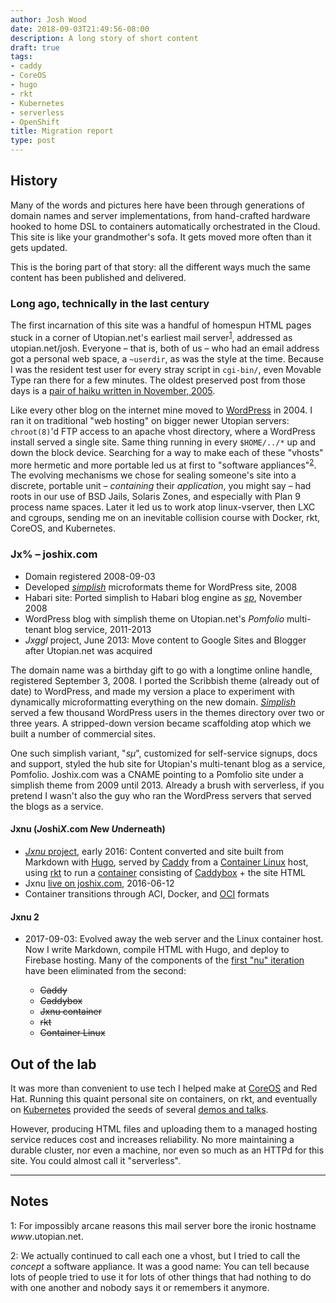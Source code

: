 ```yaml
---
author: Josh Wood
date: 2018-09-03T21:49:56-08:00
description: A long story of short content
draft: true
tags:
- caddy
- CoreOS
- hugo
- rkt
- Kubernetes
- serverless
- OpenShift
title: Migration report
type: post
---
```


## History

Many of the words and pictures here have been through generations of domain names and server implementations, from hand-crafted hardware hooked to home DSL to containers automatically orchestrated in the Cloud. This site is like your grandmother's sofa. It gets moved more often than it gets updated.

This is the boring part of that story: all the different ways much the same content has been published and delivered.

### Long ago, technically in the last century

The first incarnation of this site was a handful of homespun HTML pages stuck in a corner of Utopian.net's earliest mail server<sup>[1](#footnote1)</sup>, addressed as utopian.net/josh. Everyone – that is, both of us – who had an email address got a personal web space, a `~userdir`, as was the style at the time. Because I was the resident test user for every stray script in `cgi-bin/`, even Movable Type ran there for a few minutes. The oldest preserved post from those days is a [pair of haiku written in November, 2005][inked].

Like every other blog on the internet mine moved to [WordPress][wp] in 2004. I ran it on traditional "web hosting" on bigger newer Utopian servers: `chroot(8)`'d FTP access to an apache vhost directory, where a WordPress install served a single site. Same thing running in every `$HOME/../*` up and down the block device. Searching for a way to make each of these "vhosts" more hermetic and more portable led us at first to "software appliances"<sup>[2](#footnote2)</sup>. The evolving mechanisms we chose for sealing someone's site into a discrete, portable unit – *containing* their *application*, you might say – had roots in our use of BSD Jails, Solaris Zones, and especially with Plan 9 process name spaces. Later it led us to work atop linux-vserver, then LXC and cgroups, sending me on an inevitable collision course with Docker, rkt, CoreOS, and Kubernetes.

### Jx% – joshix.com

* Domain registered 2008-09-03
* Developed [*simplish*][simplish] microformats theme for WordPress site, 2008
* Habari site: Ported simplish to Habari blog engine as [*sp*][sp], November 2008
* WordPress blog with simplish theme on Utopian.net's *Pomfolio* multi-tenant blog service, 2011-2013
* *Jxggl* project, June 2013: Move content to Google Sites and Blogger after Utopian.net was acquired

The domain name was a birthday gift to go with a longtime online handle, registered September 3, 2008. I ported the Scribbish theme (already out of date) to WordPress, and made my version a place to experiment with dynamically microformatting everything on the new domain. [*Simplish*][simplish] served a few thousand WordPress users in the themes directory over two or three years. A stripped-down version became scaffolding atop which we built a number of commercial sites.

One such simplish variant, "*sµ*", customized for self-service signups, docs and support, styled the hub site for Utopian's multi-tenant blog as a service, Pomfolio. Joshix.com was a CNAME pointing to a Pomfolio site under a simplish theme from 2009 until 2013. Already a brush with serverless, if you pretend I wasn't also the guy who ran the WordPress servers that served the blogs as a service.

#### Jxnu (<i>J</i>oshi<i>X</i>.com <i>N</i>ew <i>U</i>nderneath)

* [*Jxnu* project][jxnu], early 2016: Content converted and site built from Markdown with [Hugo][hugo], served by [Caddy][caddy] from a [Container Linux][cl] host, using [rkt][rkt] to run a [container][jxnu-quay] consisting of [Caddybox][caddybox] + the site HTML
* Jxnu [live on joshix.com][migration-brief], 2016-06-12
* Container transitions through ACI, Docker, and [OCI][oci-img] formats

#### Jxnu 2

* 2017-09-03: Evolved away the web server and the Linux container host. Now I write Markdown, compile HTML with Hugo, and deploy to Firebase hosting. Many of the components of the [first "nu" iteration][migration-brief] have been eliminated from the second:

  * ~~Caddy~~
  * ~~Caddybox~~
  * ~~Jxnu container~~
  * ~~rkt~~
  * ~~Container Linux~~

## Out of the lab

It was more than convenient to use tech I helped make at [CoreOS][coreos] and Red Hat. Running this quaint personal site on containers, on rkt, and eventually on [Kubernetes][k8s] provided the seeds of several [demos and talks][slides].

However, producing HTML files and uploading them to a managed hosting service reduces cost and increases reliability. No more maintaining a durable cluster, nor even a machine, nor even so much as an HTTPd for this site. You could almost call it "serverless".

---

## Notes

<a name="footnote1">1</a>: For impossibly arcane reasons this mail server bore the ironic hostname *www*.utopian.net.

<a name="footnote2">2</a>: We actually continued to call each one a vhost, but I tried to call the *concept* a software appliance. It was a good name: You can tell because lots of people tried to use it for lots of other things that had nothing to do with one another and nobody says it or remembers it anymore.

[caddy]: https://caddyserver.com
[caddybox]: https://github.com/joshix/caddybox
[cl]: https://coreos.com/os/docs/latest/
[coreos]: https://coreos.com
[hugo]: https://gohugo.io
[inked]: /2005/11/13/inked/
[jxnu]: https://github.com/joshix/jxnu
[jxnu-quay]: https://quay.io/josh_wood/jxnu
[k8s]: https://kubernetes.io/
[migration-brief]: /2016/06/12/migration-brief/
[oci-img]: https://github.com/opencontainers/image-spec
[openshift-home]: https://openshift.com
[rkt]: https://github.com/rkt/rkt
[simplish]: https://github.com/joshix/simplish
[slides]: https://speakerdeck.com/joshix
[sp]: http://code.google.com/p/sp-theme
[utopian]: http://utopian.net
[wp]: https://wordpress.org
